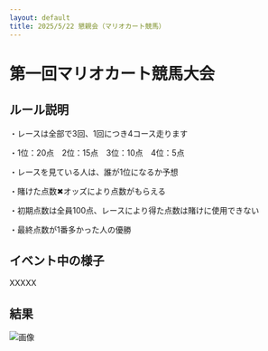 ```yaml
---
layout: default
title: 2025/5/22 懇親会（マリオカート競馬）
---
```


# 第一回マリオカート競馬大会
## ルール説明
・レースは全部で3回、1回につき4コース走ります　

・1位：20点　2位：15点　3位：10点　4位：5点

・レースを見ている人は、誰が1位になるか予想

・賭けた点数✖︎オッズにより点数がもらえる

・初期点数は全員100点、レースにより得た点数は賭けに使用できない

・最終点数が1番多かった人の優勝

## イベント中の様子
XXXXX

## 結果

![画像](http://https://ikeda-lab-ryukoku.github.io/photo/XXXX.jpg "画像")

